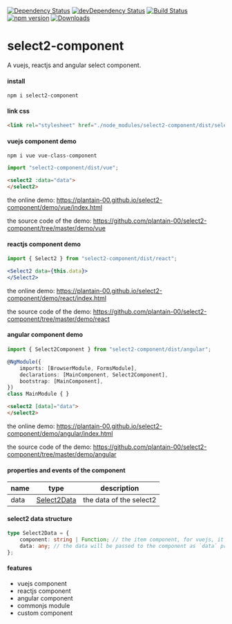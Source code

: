 [![Dependency Status](https://david-dm.org/plantain-00/select2-component.svg)](https://david-dm.org/plantain-00/select2-component)
[![devDependency Status](https://david-dm.org/plantain-00/select2-component/dev-status.svg)](https://david-dm.org/plantain-00/select2-component#info=devDependencies)
[![Build Status](https://travis-ci.org/plantain-00/select2-component.svg?branch=master)](https://travis-ci.org/plantain-00/select2-component)
[![npm version](https://badge.fury.io/js/select2-component.svg)](https://badge.fury.io/js/select2-component)
[![Downloads](https://img.shields.io/npm/dm/select2-component.svg)](https://www.npmjs.com/package/select2-component)

# select2-component
A vuejs, reactjs and angular select component.

#### install

`npm i select2-component`

#### link css

```html
<link rel="stylesheet" href="./node_modules/select2-component/dist/select2.min.css" />
```

#### vuejs component demo

`npm i vue vue-class-component`

```ts
import "select2-component/dist/vue";
```

```html
<select2 :data="data">
</select2>
```

the online demo: https://plantain-00.github.io/select2-component/demo/vue/index.html

the source code of the demo: https://github.com/plantain-00/select2-component/tree/master/demo/vue

#### reactjs component demo

```ts
import { Select2 } from "select2-component/dist/react";
```

```jsx
<Select2 data={this.data}>
</Select2>
```

the online demo: https://plantain-00.github.io/select2-component/demo/react/index.html

the source code of the demo: https://github.com/plantain-00/select2-component/tree/master/demo/react

#### angular component demo

```ts
import { Select2Component } from "select2-component/dist/angular";

@NgModule({
    imports: [BrowserModule, FormsModule],
    declarations: [MainComponent, Select2Component],
    bootstrap: [MainComponent],
})
class MainModule { }
```

```html
<select2 [data]="data">
</select2>
```

the online demo: https://plantain-00.github.io/select2-component/demo/angular/index.html

the source code of the demo: https://github.com/plantain-00/select2-component/tree/master/demo/angular

#### properties and events of the component

name | type | description
--- | --- | ---
data | [Select2Data](#select2-data-structure) | the data of the select2

#### select2 data structure

```ts
type Select2Data = {
    component: string | Function; // the item component, for vuejs, it is the component name, for reactjs, it is the class object
    data: any; // the data will be passed to the component as `data` props
};
```

#### features

+ vuejs component
+ reactjs component
+ angular component
+ commonjs module
+ custom component
